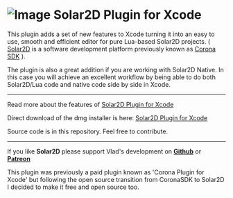 
# ![Image](http://www.shakebrowser.net/solar2d/smalllogo.png) Solar2D Plugin for Xcode #

This plugin adds a set of new features to Xcode turning it into an easy to use, smooth and efficient editor for pure Lua-based Solar2D projects. ( [Solar2D](http://www.solar2d.com) is a software development platform previously known as [Corona SDK](http://www.coronalabs.com) ).

The plugin is also a great addition if you are working with Solar2D Native. In this case you will achieve an excellent workflow by being able to do both Solar2D/Lua code and native code side by side in Xcode. 

---
Read more about the features of [Solar2D Plugin for Xcode](http://www.shakebrowser.net/solar2d/) 

Direct download of the dmg installer is here: [Solar2D Plugin for Xcode](http://www.shakebrowser.net/solar2d/)

Source code is in this repository. Feel free to contribute.

---


If you like **Solar2D** please support Vlad's development on [**Github**](https://github.com/sponsors/shchvova) or [**Patreon**](https://www.patreon.com/shchvova)

This plugin was previously a paid plugin known as 'Corona Plugin for Xcode' but following the open source transition from CoronaSDK to Solar2D I decided to make it free and open source too.

